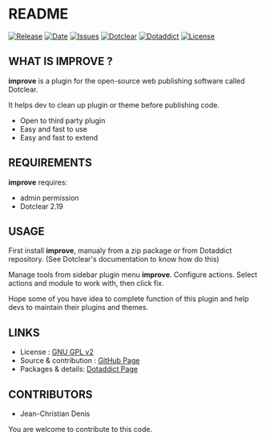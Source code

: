 # README

[![Release](https://img.shields.io/github/v/release/JcDenis/improve)](https://github.com/JcDenis/improve/releases)
[![Date](https://img.shields.io/github/release-date/JcDenis/improve)](https://github.com/JcDenis/improve/releases)
[![Issues](https://img.shields.io/github/issues/JcDenis/improve)](https://github.com/JcDenis/improve/issues)
[![Dotclear](https://img.shields.io/badge/dotclear-v2.19-blue.svg)](https://fr.dotclear.org/download)
[![Dotaddict](https://img.shields.io/badge/dotaddict-official-green.svg)](https://plugins.dotaddict.org/dc2/details/improve)
[![License](https://img.shields.io/github/license/JcDenis/improve)](https://github.com/JcDenis/improve/blob/master/LICENSE)

## WHAT IS IMPROVE ?

**improve** is a plugin for the open-source 
web publishing software called Dotclear.

It helps dev to clean up plugin or theme before publishing code.

 * Open to third party plugin
 * Easy and fast to use
 * Easy and fast to extend

## REQUIREMENTS

**improve** requires: 

  * admin permission
  * Dotclear 2.19

## USAGE

First install **improve**, manualy from a zip package or from 
Dotaddict repository. (See Dotclear's documentation to know how do this)

Manage tools from sidebar plugin menu **improve**.
Configure actions. Select actions and module to work with, then click fix.

 Hope some of you have idea to complete function of this plugin 
 and help devs to maintain their plugins and themes.

## LINKS

 * License : [GNU GPL v2](https://www.gnu.org/licenses/old-licenses/lgpl-2.0.html)
 * Source & contribution : [GitHub Page](https://github.com/JcDenis/improve)
 * Packages & details:  [Dotaddict Page](https://plugins.dotaddict.org/dc2/details/improve)

## CONTRIBUTORS

 * Jean-Christian Denis

 You are welcome to contribute to this code.